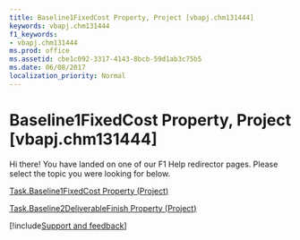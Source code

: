 ```yaml
---
title: Baseline1FixedCost Property, Project [vbapj.chm131444]
keywords: vbapj.chm131444
f1_keywords:
- vbapj.chm131444
ms.prod: office
ms.assetid: cbe1c092-3317-4143-8bcb-59d1ab3c75b5
ms.date: 06/08/2017
localization_priority: Normal
---
```



# Baseline1FixedCost Property, Project [vbapj.chm131444]

Hi there! You have landed on one of our F1 Help redirector pages. Please select the topic you were looking for below.

[Task.Baseline1FixedCost Property (Project)](https://msdn.microsoft.com/library/a4d9f213-b806-b16e-22d9-03167fd733e1%28Office.15%29.aspx)

[Task.Baseline2DeliverableFinish Property (Project)](https://msdn.microsoft.com/library/3684f5a9-fe99-99b9-3a76-c1f17def82b1%28Office.15%29.aspx)

[!include[Support and feedback](~/includes/feedback-boilerplate.md)]